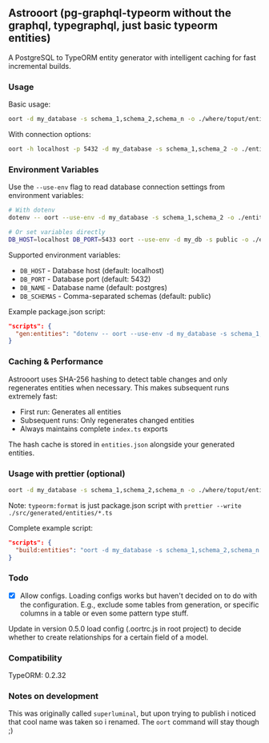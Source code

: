 ## Astrooort (pg-graphql-typeorm without the graphql, typegraphql, just basic typeorm entities)

A PostgreSQL to TypeORM entity generator with intelligent caching for fast incremental builds.

### Usage

Basic usage:
```bash
oort -d my_database -s schema_1,schema_2,schema_n -o ./where/toput/entities
```

With connection options:
```bash
oort -h localhost -p 5432 -d my_database -s schema_1,schema_2 -o ./entities
```

### Environment Variables

Use the `--use-env` flag to read database connection settings from environment variables:

```bash
# With dotenv
dotenv -- oort --use-env -d my_database -s schema_1,schema_2 -o ./entities

# Or set variables directly
DB_HOST=localhost DB_PORT=5433 oort --use-env -d my_db -s public -o ./entities
```

Supported environment variables:
- `DB_HOST` - Database host (default: localhost)
- `DB_PORT` - Database port (default: 5432)
- `DB_NAME` - Database name (default: postgres)
- `DB_SCHEMAS` - Comma-separated schemas (default: public)

Example package.json script:
```json
"scripts": {
  "gen:entities": "dotenv -- oort --use-env -d my_database -s schema_1,schema_2 -o ./src/generated/entities"
}
```

### Caching & Performance

Astrooort uses SHA-256 hashing to detect table changes and only regenerates entities when necessary. This makes subsequent runs extremely fast:

- First run: Generates all entities
- Subsequent runs: Only regenerates changed entities
- Always maintains complete `index.ts` exports

The hash cache is stored in `entities.json` alongside your generated entities.

### Usage with prettier (optional)

```bash
oort -d my_database -s schema_1,schema_2,schema_n -o ./where/toput/entities && yarn typeorm:format
```

Note: `typeorm:format` is just package.json script with `prettier --write ./src/generated/entities/*.ts`

Complete example script:
```json
"scripts": {
  "build:entities": "oort -d my_database -s schema_1,schema_2,schema_n -o ./src/generated/entities && yarn typeorm:format"
}
```

### Todo

- [x] Allow configs. Loading configs works but haven't decided on to do with the configuration. E.g., exclude some tables from generation, or specific columns in a table or even some pattern type stuff.

Update in version 0.5.0 load config (.oortrc.js in root project) to decide whether to create relationships for a certain field of a model.


### Compatibility

TypeORM: 0.2.32

### Notes on development

This was originally called `superluminal`, but upon trying to publish i noticed that cool name was taken so i renamed. The `oort` command will stay though ;)